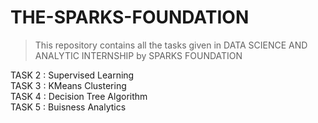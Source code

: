# THE-SPARKS-FOUNDATION

> This repository contains all the tasks given in DATA SCIENCE AND ANALYTIC INTERNSHIP by SPARKS FOUNDATION

TASK 2 : Supervised Learning   
TASK 3 : KMeans Clustering  
TASK 4 : Decision Tree Algorithm  
TASK 5 : Buisness Analytics
